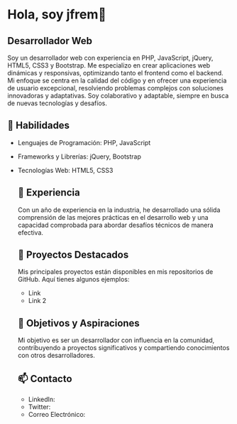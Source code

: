 # Hola, soy jfrem👋

<!--
**jfrem/jfrem** is a ✨ _special_ ✨ repository because its `README.md` (this file) appears on your GitHub profile.

Here are some ideas to get you started:

- 🔭 I’m currently working on ...
- 🌱 I’m currently learning ...
- 👯 I’m looking to collaborate on ...
- 🤔 I’m looking for help with ...
- 💬 Ask me about ...
- 📫 How to reach me: ...
- 😄 Pronouns: ...
- ⚡ Fun fact: ...
-->
## Desarrollador Web
Soy un desarrollador web con experiencia en PHP, JavaScript, jQuery, HTML5, CSS3 y Bootstrap. Me especializo en crear aplicaciones web dinámicas y responsivas, optimizando tanto el frontend como el backend. Mi enfoque se centra en la calidad del código y en ofrecer una experiencia de usuario excepcional, resolviendo problemas complejos con soluciones innovadoras y adaptativas. Soy colaborativo y adaptable, siempre en busca de nuevas tecnologías y desafíos.

## 🚀 Habilidades
- Lenguajes de Programación: PHP, JavaScript
- Frameworks y Librerías: jQuery, Bootstrap
- Tecnologías Web: HTML5, CSS3

  ## 💼 Experiencia
  Con un año de experiencia en la industria, he desarrollado una sólida comprensión de las mejores prácticas en el desarrollo web y una capacidad comprobada para abordar desafíos técnicos de manera efectiva.

  ## 🌟 Proyectos Destacados
  Mis principales proyectos están disponibles en mis repositorios de GitHub. Aquí tienes algunos ejemplos:
  - Link
  - Link 2

  ## 🎯 Objetivos y Aspiraciones
  Mi objetivo es ser un desarrollador con influencia en la comunidad, contribuyendo a proyectos significativos y compartiendo conocimientos con otros desarrolladores.

  ## 📫 Contacto
  - LinkedIn:
  - Twitter:
  - Correo Electrónico:
  
